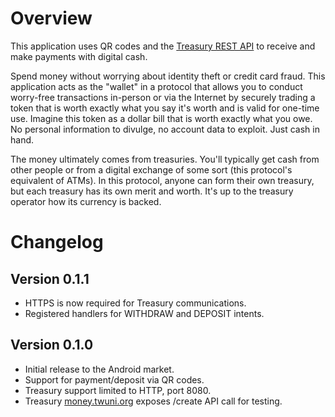 Overview
========

This application uses QR codes and the [Treasury REST API] to receive and make payments with digital cash.

Spend money without worrying about identity theft or credit card fraud. This application acts as the 
"wallet" in a protocol that allows you to conduct worry-free transactions in-person or via the Internet 
by securely trading a token that is worth exactly what you say it's worth and is valid for one-time use. 
Imagine this token as a dollar bill that is worth exactly what you owe. No personal information to divulge, 
no account data to exploit. Just cash in hand.

The money ultimately comes from treasuries. You'll typically get cash from other people or from a digital 
exchange of some sort (this protocol's equivalent of ATMs). In this protocol, anyone can form their own 
treasury, but each treasury has its own merit and worth. It's up to the treasury operator how its currency 
is backed.

Changelog
=========

Version 0.1.1
-------------

* HTTPS is now required for Treasury communications.
* Registered handlers for WITHDRAW and DEPOSIT intents.

Version 0.1.0
-------------

* Initial release to the Android market.
* Support for payment/deposit via QR codes.
* Treasury support limited to HTTP, port 8080.
* Treasury [money.twuni.org] exposes /create API call for testing.


[Treasury REST API]: https://sites.google.com/a/twuni.org/digital-currency/treasury/rest-api
[money.twuni.org]: https://money.twuni.org
